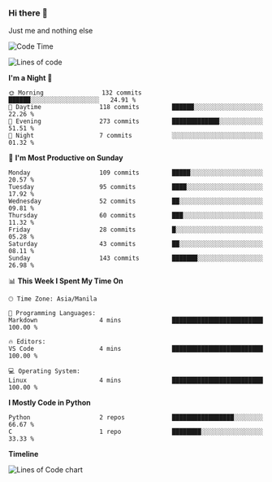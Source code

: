 ### Hi there 👋

Just me and nothing else


<!--START_SECTION:waka-->
![Code Time](http://img.shields.io/badge/Code%20Time-106%20hrs%2026%20mins-blue)

![Lines of code](https://img.shields.io/badge/From%20Hello%20World%20I%27ve%20Written-1.3%20million%20lines%20of%20code-blue)

**I'm a Night 🦉** 

```text
🌞 Morning                132 commits         ██████░░░░░░░░░░░░░░░░░░░   24.91 % 
🌆 Daytime                118 commits         ██████░░░░░░░░░░░░░░░░░░░   22.26 % 
🌃 Evening                273 commits         █████████████░░░░░░░░░░░░   51.51 % 
🌙 Night                  7 commits           ░░░░░░░░░░░░░░░░░░░░░░░░░   01.32 % 
```
📅 **I'm Most Productive on Sunday** 

```text
Monday                   109 commits         █████░░░░░░░░░░░░░░░░░░░░   20.57 % 
Tuesday                  95 commits          ████░░░░░░░░░░░░░░░░░░░░░   17.92 % 
Wednesday                52 commits          ██░░░░░░░░░░░░░░░░░░░░░░░   09.81 % 
Thursday                 60 commits          ███░░░░░░░░░░░░░░░░░░░░░░   11.32 % 
Friday                   28 commits          █░░░░░░░░░░░░░░░░░░░░░░░░   05.28 % 
Saturday                 43 commits          ██░░░░░░░░░░░░░░░░░░░░░░░   08.11 % 
Sunday                   143 commits         ███████░░░░░░░░░░░░░░░░░░   26.98 % 
```


📊 **This Week I Spent My Time On** 

```text
🕑︎ Time Zone: Asia/Manila

💬 Programming Languages: 
Markdown                 4 mins              █████████████████████████   100.00 % 

🔥 Editors: 
VS Code                  4 mins              █████████████████████████   100.00 % 

💻 Operating System: 
Linux                    4 mins              █████████████████████████   100.00 % 
```

**I Mostly Code in Python** 

```text
Python                   2 repos             █████████████████░░░░░░░░   66.67 % 
C                        1 repo              ████████░░░░░░░░░░░░░░░░░   33.33 % 
```



**Timeline**

![Lines of Code chart](https://raw.githubusercontent.com/mauring55/mauring55/main/assets/bar_graph.png)


<!--END_SECTION:waka-->
